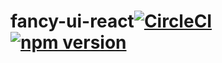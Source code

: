 # fancy-ui-react[![CircleCI](https://circleci.com/gh/fancierpj0/fancy-ui-react.svg?style=svg)](https://circleci.com/gh/fancierpj0/fancy-ui-react)[![npm version](https://badge.fury.io/js/fuit1001.svg)](https://badge.fury.io/js/fuit1001)


